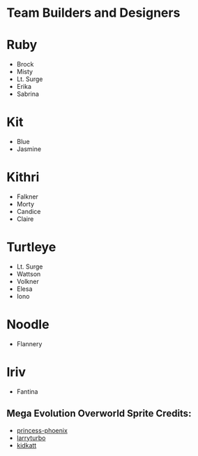 # Team Builders and Designers

# Ruby
- Brock
- Misty
- Lt. Surge
- Erika
- Sabrina

# Kit
- Blue
- Jasmine

# Kithri
- Falkner
- Morty
- Candice
- Claire

# Turtleye
- Lt. Surge
- Wattson
- Volkner
- Elesa
- Iono

# Noodle
- Flannery

# Iriv
- Fantina



## Mega Evolution Overworld Sprite Credits:
- [princess-phoenix](https://www.deviantart.com/princess-phoenix)
- [larryturbo](https://www.deviantart.com/larryturbo)
- [kidkatt](https://www.deviantart.com/kidkatt)
